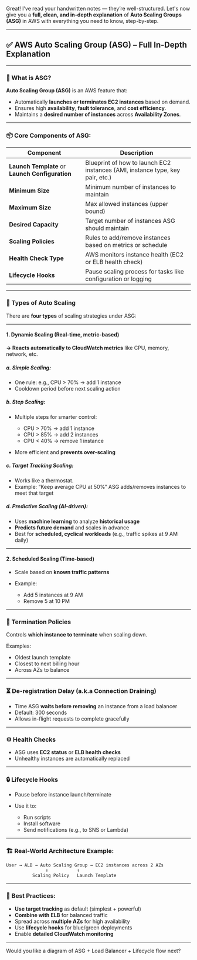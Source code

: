 Great! I’ve read your handwritten notes — they’re well-structured. Let's now give you a **full, clean, and in-depth explanation** of **Auto Scaling Groups (ASG)** in AWS with everything you need to know, step-by-step.

---

## ✅ **AWS Auto Scaling Group (ASG) – Full In-Depth Explanation**

---

### 🔹 What is ASG?

**Auto Scaling Group (ASG)** is an AWS feature that:

* Automatically **launches or terminates EC2 instances** based on demand.
* Ensures high **availability**, **fault tolerance**, and **cost efficiency**.
* Maintains a **desired number of instances** across **Availability Zones**.

---

### 📦 **Core Components of ASG**:

| Component                                       | Description                                                                   |
| ----------------------------------------------- | ----------------------------------------------------------------------------- |
| **Launch Template** or **Launch Configuration** | Blueprint of how to launch EC2 instances (AMI, instance type, key pair, etc.) |
| **Minimum Size**                                | Minimum number of instances to maintain                                       |
| **Maximum Size**                                | Max allowed instances (upper bound)                                           |
| **Desired Capacity**                            | Target number of instances ASG should maintain                                |
| **Scaling Policies**                            | Rules to add/remove instances based on metrics or schedule                    |
| **Health Check Type**                           | AWS monitors instance health (EC2 or ELB health check)                        |
| **Lifecycle Hooks**                             | Pause scaling process for tasks like configuration or logging                 |

---

### 🔄 **Types of Auto Scaling**

There are **four types** of scaling strategies under ASG:

---

#### 1. **Dynamic Scaling (Real-time, metric-based)**

**→ Reacts automatically to CloudWatch metrics** like CPU, memory, network, etc.

##### a. Simple Scaling:

* One rule: e.g., CPU > 70% → add 1 instance
* Cooldown period before next scaling action

##### b. Step Scaling:

* Multiple steps for smarter control:

  * CPU > 70% → add 1 instance
  * CPU > 85% → add 2 instances
  * CPU < 40% → remove 1 instance
* More efficient and **prevents over-scaling**

##### c. Target Tracking Scaling:

* Works like a thermostat.
* Example: “Keep average CPU at 50%”
  ASG adds/removes instances to meet that target

##### d. Predictive Scaling (AI-driven):

* Uses **machine learning** to analyze **historical usage**
* **Predicts future demand** and scales in advance
* Best for **scheduled, cyclical workloads** (e.g., traffic spikes at 9 AM daily)

---

#### 2. **Scheduled Scaling (Time-based)**

* Scale based on **known traffic patterns**
* Example:

  * Add 5 instances at 9 AM
  * Remove 5 at 10 PM

---

### 🔁 **Termination Policies**

Controls **which instance to terminate** when scaling down.

Examples:

* Oldest launch template
* Closest to next billing hour
* Across AZs to balance

---

### ⏳ **De-registration Delay** (a.k.a Connection Draining)

* Time ASG **waits before removing** an instance from a load balancer
* Default: 300 seconds
* Allows in-flight requests to complete gracefully

---

### ⚙️ **Health Checks**

* ASG uses **EC2 status** or **ELB health checks**
* Unhealthy instances are automatically replaced

---

### 🔒 **Lifecycle Hooks**

* Pause before instance launch/terminate
* Use it to:

  * Run scripts
  * Install software
  * Send notifications (e.g., to SNS or Lambda)

---

### 🏗️ Real-World Architecture Example:

```
User → ALB → Auto Scaling Group → EC2 instances across 2 AZs
               ↑           ↑
          Scaling Policy   Launch Template
```

---

### 🧠 Best Practices:

* **Use target tracking** as default (simplest + powerful)
* **Combine with ELB** for balanced traffic
* Spread across **multiple AZs** for high availability
* Use **lifecycle hooks** for blue/green deployments
* Enable **detailed CloudWatch monitoring**

---

Would you like a diagram of ASG + Load Balancer + Lifecycle flow next?
